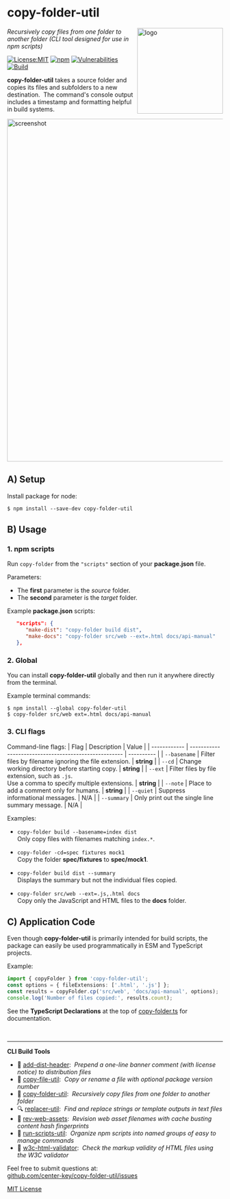 # copy-folder-util
<img src=https://centerkey.com/graphics/center-key-logo.svg align=right width=200 alt=logo>

_Recursively copy files from one folder to another folder (CLI tool designed for use in npm scripts)_

[![License:MIT](https://img.shields.io/badge/License-MIT-blue.svg)](https://github.com/center-key/copy-folder-util/blob/main/LICENSE.txt)
[![npm](https://img.shields.io/npm/v/copy-folder-util.svg)](https://www.npmjs.com/package/copy-folder-util)
[![Vulnerabilities](https://snyk.io/test/github/center-key/copy-folder-util/badge.svg)](https://snyk.io/test/github/center-key/copy-folder-util)
[![Build](https://github.com/center-key/copy-folder-util/workflows/build/badge.svg)](https://github.com/center-key/copy-folder-util/actions/workflows/run-spec-on-push.yaml)

**copy-folder-util** takes a source folder and copies its files and subfolders to a new destination.&nbsp;
The command's console output includes a timestamp and formatting helpful in build systems.

<img src=https://raw.githubusercontent.com/center-key/copy-folder-util/main/screenshot.png
width=800 alt=screenshot>

## A) Setup
Install package for node:
```shell
$ npm install --save-dev copy-folder-util
```

## B) Usage
### 1. npm scripts
Run `copy-folder` from the `"scripts"` section of your **package.json** file.

Parameters:
* The **first** parameter is the *source* folder.
* The **second** parameter is the *target* folder.

Example **package.json** scripts:
```json
   "scripts": {
      "make-dist": "copy-folder build dist",
      "make-docs": "copy-folder src/web --ext=.html docs/api-manual"
   },
```

### 2. Global
You can install **copy-folder-util** globally and then run it anywhere directly from the terminal.

Example terminal commands:
```shell
$ npm install --global copy-folder-util
$ copy-folder src/web ext=.html docs/api-manual
```

### 3. CLI flags
Command-line flags:
| Flag         | Description                                           | Value      |
| ------------ | ----------------------------------------------------- | ---------- |
| `--basename` | Filter files by filename ignoring the file extension. | **string** |
| `--cd`       | Change working directory before starting copy.        | **string** |
| `--ext`      | Filter files by file extension, such as `.js`.<br>Use a comma to specify multiple extensions. | **string** |
| `--note`     | Place to add a comment only for humans.               | **string** |
| `--quiet`    | Suppress informational messages.                      | N/A        |
| `--summary`  | Only print out the single line summary message.       | N/A        |

Examples:
   - `copy-folder build --basename=index dist` <br>
   Only copy files with filenames matching `index.*`.

   - `copy-folder -cd=spec fixtures mock1`<br>
   Copy the folder **spec/fixtures** to **spec/mock1**.

   - `copy-folder build dist --summary`<br>
   Displays the summary but not the individual files copied.

   - `copy-folder src/web --ext=.js,.html docs`<br>
   Copy only the JavaScript and HTML files to the **docs** folder.

## C) Application Code
Even though **copy-folder-util** is primarily intended for build scripts, the package can easily be used programmatically in ESM and TypeScript projects.

Example:
``` typescript
import { copyFolder } from 'copy-folder-util';
const options = { fileExtensions: ['.html', '.js'] };
const results = copyFolder.cp('src/web', 'docs/api-manual', options);
console.log('Number of files copied:', results.count);
```

See the **TypeScript Declarations** at the top of [copy-folder.ts](copy-folder.ts) for documentation.

<br>

---
**CLI Build Tools**
   - 🎋 [add-dist-header](https://github.com/center-key/add-dist-header):&nbsp; _Prepend a one-line banner comment (with license notice) to distribution files_
   - 📄 [copy-file-util](https://github.com/center-key/copy-file-util):&nbsp; _Copy or rename a file with optional package version number_
   - 📂 [copy-folder-util](https://github.com/center-key/copy-folder-util):&nbsp; _Recursively copy files from one folder to another folder_
   - 🔍 [replacer-util](https://github.com/center-key/replacer-util):&nbsp; _Find and replace strings or template outputs in text files_
   - 🔢 [rev-web-assets](https://github.com/center-key/rev-web-assets):&nbsp; _Revision web asset filenames with cache busting content hash fingerprints_
   - 🚆 [run-scripts-util](https://github.com/center-key/run-scripts-util):&nbsp; _Organize npm scripts into named groups of easy to manage commands_
   - 🚦 [w3c-html-validator](https://github.com/center-key/w3c-html-validator):&nbsp; _Check the markup validity of HTML files using the W3C validator_

Feel free to submit questions at:<br>
[github.com/center-key/copy-folder-util/issues](https://github.com/center-key/copy-folder-util/issues)

[MIT License](LICENSE.txt)
